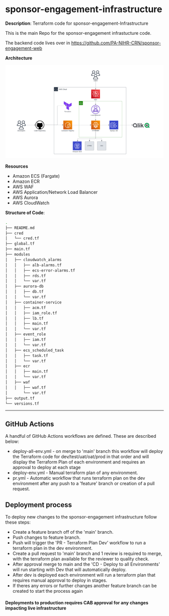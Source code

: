 # sponsor-engagement-infrastructure
**Description**: Terraform code for sponsor-engagement-Infrastructure

This is the main Repo for the sponsor-engagement infrastucture code.

The backend code lives over in https://github.com/PA-NIHR-CRN/sponsor-engagement-web

**Architecture**

![Architecture](./docs/images/architecture.png)

**Resources**
* Amazon ECS (Fargate)
* Amazon ECR
* AWS WAF
* AWS Application/Network Load Balancer
* AWS Aurora
* AWS CloudWatch

**Structure of Code**: 

```bash
.
├── README.md
├── cred
│   └── cred.tf
├── global.tf
├── main.tf
├── modules
│   ├── cloudwatch_alarms
│   │   ├── alb-alarms.tf
│   │   ├── ecs-error-alarms.tf
│   │   ├── rds.tf
│   │   └── var.tf
│   ├── aurora-db
│   │   ├── db.tf
│   │   └── var.tf
│   ├── container-service
│   │   ├── acm.tf
│   │   ├── iam_role.tf
│   │   ├── lb.tf
│   │   ├── main.tf
│   │   └── var.tf
│   ├── event_role
│   │   ├── iam.tf
│   │   └── var.tf
│   ├── ecs_scheduled_task
│   │   ├── task.tf
│   │   └── var.tf
│   ├── ecr
│   │   ├── main.tf
│   │   └── var.tf
│   ├── waf
│   │   ├── waf.tf
│       └── var.tf
├── output.tf
└── versions.tf
```

---


## GitHub Actions

A handful of GitHub Actions workflows are defined. These are described below:

* deploy-all-env.yml - on merge to 'main' branch this workflow will deploy the Terraform code for dev/test/uat/oat/prod in that order and will display the Terraform Plan of each environment and requires an approval to deploy at each stage
* deploy-env.yml - Manual terraform plan of any environment.
* pr.yml - Automatic workflow that runs terraform plan on the dev environment after any push to a 'feature' branch or creation of a pull request.


## Deployment process

To deploy new changes to the sponsor-engagement infrastructure follow these steps:

 * Create a feature branch off of the 'main' branch.
 * Push changes to feature branch.
 * Push will trigger the 'PR - Terraform Plan Dev' workflow to run a terraform plan in the dev environment.
 * Create a pull request to 'main' branch and 1 review is required to merge, with the terraform plan available for the reviewer to quality check.
 * After approval merge to main and the 'CD - Deploy to all Environments' will run starting with Dev that will automatically deploy.
 * After dev is deployed each environment will run a terraform plan that requires manual approval to deploy in stages.
 * If theres any errors or further changes another feature branch can be created to start the process again

#### Deployments to production requires CAB approval for any changes impacting live infrastructure ####